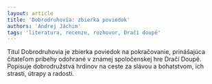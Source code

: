 ```yaml
---
layout: article
title: 'Dobrodruhovia: zbierka poviedok'
authors: 'Andrej Jáchim'
tags: 'literatura, recenze, rozhovor, Dračí doupě'
---
```


Titul Dobrodruhovia je zbierka poviedok na pokračovanie,
prinášajúca čitateľom príbehy odohrané
v známej spoločenskej hre Dračí Doupě.
Popisuje dobrodružstvá hrdinov na ceste za slávou
a bohatstvom, ich strasti, útrapy a radosti.
